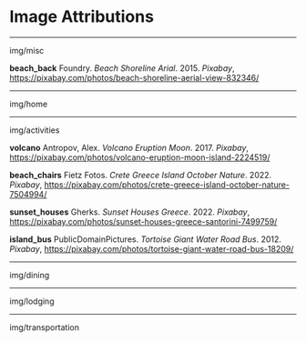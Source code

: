 # Image Attributions

---

img/misc

**beach_back**
Foundry. *Beach Shoreline Arial*. 2015. *Pixabay*, https://pixabay.com/photos/beach-shoreline-aerial-view-832346/

---

img/home



---

img/activities

**volcano**
Antropov, Alex. *Volcano Eruption Moon*. 2017. *Pixabay*, https://pixabay.com/photos/volcano-eruption-moon-island-2224519/

**beach_chairs**
Fietz Fotos. *Crete Greece Island October Nature*. 2022. *Pixabay*, https://pixabay.com/photos/crete-greece-island-october-nature-7504994/

**sunset_houses**
Gherks. *Sunset Houses Greece*. 2022. *Pixabay*, https://pixabay.com/photos/sunset-houses-greece-santorini-7499759/

**island_bus**
PublicDomainPictures. *Tortoise Giant Water Road Bus*. 2012. *Pixabay*, https://pixabay.com/photos/tortoise-giant-water-road-bus-18209/

---

img/dining



---

img/lodging



---

img/transportation